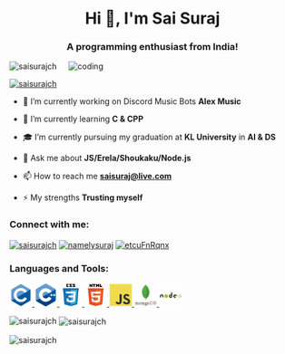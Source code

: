 <h1 align="center">Hi 👋, I'm Sai Suraj</h1>
<h3 align="center">A programming enthusiast from India!</h3>
<image align="right" alt="coding" width="400" src="https://i.pinimg.com/originals/f1/e7/34/f1e734f9cade86fe737a9aa404ad5677.gif">

<p align="left"> <img src="https://komarev.com/ghpvc/?username=saisurajch&label=Profile%20views&color=0e75b6&style=flat" alt="saisurajch" /> </p>

<p align="left"> <a href="https://twitter.com/saisurajch" target="blank"><img src="https://img.shields.io/twitter/follow/saisurajch?logo=twitter&style=for-the-badge" alt="saisurajch" /></a> </p>

- 🔭 I’m currently working on Discord Music Bots **Alex Music**

- 🌱 I’m currently learning **C & CPP**

- 🎓 I’m currently pursuing my graduation at **KL University** in **AI & DS**

- 💬 Ask me about **JS/Erela/Shoukaku/Node.js**

- 📫 How to reach me **saisuraj@live.com**

- ⚡ My strengths **Trusting myself**

<h3 align="left">Connect with me:</h3>
<p align="left">
<a href="https://twitter.com/saisurajch" target="blank"><img align="center" src="https://raw.githubusercontent.com/rahuldkjain/github-profile-readme-generator/master/src/images/icons/Social/twitter.svg" alt="saisurajch" height="30" width="40" /></a>
<a href="https://instagram.com/namelysuraj" target="blank"><img align="center" src="https://raw.githubusercontent.com/rahuldkjain/github-profile-readme-generator/master/src/images/icons/Social/instagram.svg" alt="namelysuraj" height="30" width="40" /></a>
<a href="https://discord.gg/etcuFnRqnx" target="blank"><img align="center" src="https://raw.githubusercontent.com/rahuldkjain/github-profile-readme-generator/master/src/images/icons/Social/discord.svg" alt="etcuFnRqnx" height="30" width="40" /></a>
</p>

<h3 align="left">Languages and Tools:</h3>
<p align="left"> <a href="https://www.cprogramming.com/" target="_blank" rel="noreferrer"> <img src="https://raw.githubusercontent.com/devicons/devicon/master/icons/c/c-original.svg" alt="c" width="40" height="40"/> </a> <a href="https://www.w3schools.com/cpp/" target="_blank" rel="noreferrer"> <img src="https://raw.githubusercontent.com/devicons/devicon/master/icons/cplusplus/cplusplus-original.svg" alt="cplusplus" width="40" height="40"/> </a> <a href="https://www.w3schools.com/css/" target="_blank" rel="noreferrer"> <img src="https://raw.githubusercontent.com/devicons/devicon/master/icons/css3/css3-original-wordmark.svg" alt="css3" width="40" height="40"/> </a> <a href="https://www.w3.org/html/" target="_blank" rel="noreferrer"> <img src="https://raw.githubusercontent.com/devicons/devicon/master/icons/html5/html5-original-wordmark.svg" alt="html5" width="40" height="40"/> </a> <a href="https://developer.mozilla.org/en-US/docs/Web/JavaScript" target="_blank" rel="noreferrer"> <img src="https://raw.githubusercontent.com/devicons/devicon/master/icons/javascript/javascript-original.svg" alt="javascript" width="40" height="40"/> </a> <a href="https://www.mongodb.com/" target="_blank" rel="noreferrer"> <img src="https://raw.githubusercontent.com/devicons/devicon/master/icons/mongodb/mongodb-original-wordmark.svg" alt="mongodb" width="40" height="40"/> </a> <a href="https://nodejs.org" target="_blank" rel="noreferrer"> <img src="https://raw.githubusercontent.com/devicons/devicon/master/icons/nodejs/nodejs-original-wordmark.svg" alt="nodejs" width="40" height="40"/> </a> </p>

<p><img align="left" src="https://github-readme-stats.vercel.app/api/top-langs?username=saisurajch&show_icons=true&locale=en&layout=compact" alt="saisurajch" /></p>

<p>&nbsp;<img align="center" src="https://github-readme-stats.vercel.app/api?username=saisurajch&show_icons=true&locale=en" alt="saisurajch" /></p>

<p><img align="center" src="https://github-readme-streak-stats.herokuapp.com/?user=saisurajch&" alt="saisurajch" /></p>

